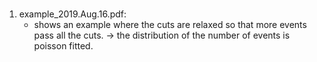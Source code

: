 ###

1. example\_2019.Aug.16.pdf:
	* shows an example where the cuts are relaxed so that more events pass all the cuts. -> the distribution of the number of events is poisson fitted.
